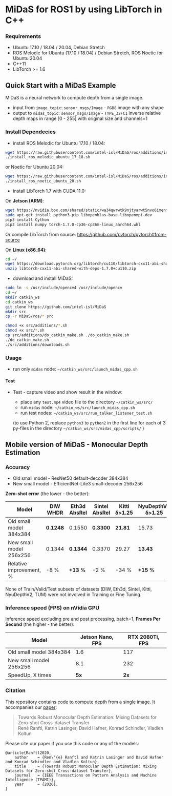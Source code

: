 ﻿# MiDaS for ROS1 by using LibTorch in C++

### Requirements

- Ubuntu 17.10 / 18.04 / 20.04, Debian Stretch
- ROS Melodic for Ubuntu (17.10 / 18.04) / Debian Stretch, ROS Noetic for Ubuntu 20.04
- C++11
- LibTorch >= 1.6

## Quick Start with a MiDaS Example

MiDaS is a neural network to compute depth from a single image.

* input from `image_topic`: `sensor_msgs/Image` - `RGB8` image with any shape
* output to `midas_topic`: `sensor_msgs/Image` - `TYPE_32FC1` inverse relative depth maps in range [0 - 255] with original size and channels=1

### Install Dependecies

* install ROS Melodic for Ubuntu 17.10 / 18.04:
```bash
wget https://raw.githubusercontent.com/intel-isl/MiDaS/ros/additions/install_ros_melodic_ubuntu_17_18.sh
./install_ros_melodic_ubuntu_17_18.sh
```

or Noetic for Ubuntu 20.04: 

```bash
wget https://raw.githubusercontent.com/intel-isl/MiDaS/ros/additions/install_ros_noetic_ubuntu_20.sh
./install_ros_noetic_ubuntu_20.sh
```


* install LibTorch 1.7 with CUDA 11.0:

On **Jetson (ARM)**:
```bash
wget https://nvidia.box.com/shared/static/wa34qwrwtk9njtyarwt5nvo6imenfy26.whl -O torch-1.7.0-cp36-cp36m-linux_aarch64.whl
sudo apt-get install python3-pip libopenblas-base libopenmpi-dev 
pip3 install Cython
pip3 install numpy torch-1.7.0-cp36-cp36m-linux_aarch64.whl
```
Or compile LibTorch from source: https://github.com/pytorch/pytorch#from-source

On **Linux (x86_64)**:
```bash
cd ~/
wget https://download.pytorch.org/libtorch/cu110/libtorch-cxx11-abi-shared-with-deps-1.7.0%2Bcu110.zip
unzip libtorch-cxx11-abi-shared-with-deps-1.7.0+cu110.zip
```


* download and install MiDaS:

```bash
sudo ln -s /usr/include/opencv4 /usr/include/opencv
cd ~/
mkdir catkin_ws
cd catkin_ws
git clone https://github.com/intel-isl/MiDaS
mkdir src
cp -r MiDaS/ros/* src

chmod +x src/additions/*.sh
chmod +x src/*.sh
cp src/additions/do_catkin_make.sh ./do_catkin_make.sh
./do_catkin_make.sh
./src/additions/downloads.sh
```

### Usage

* run only `midas` node: `~/catkin_ws/src/launch_midas_cpp.sh`

#### Test

* Test - capture video and show result in the window:
    * place any `test.mp4` video file to the directory `~/catkin_ws/src/`
    * run `midas` node: `~/catkin_ws/src/launch_midas_cpp.sh`
    * run test nodes: `~/catkin_ws/src/run_talker_listener_test.sh`
    
    (to use Python 2, replace `python3` to `python2` in the first line for each of 3 py-files in the directory `~/catkin_ws/src/midas_cpp/scripts/` )

## Mobile version of MiDaS - Monocular Depth Estimation

### Accuracy

* Old small model - ResNet50 default-decoder 384x384
* New small model - EfficientNet-Lite3 small-decoder 256x256

**Zero-shot error** (the lower - the better):

| Model |  DIW WHDR | Eth3d AbsRel | Sintel AbsRel | Kitti δ>1.25 | NyuDepthV2 δ>1.25 | TUM δ>1.25 |
|---|---|---|---|---|---|---|
| Old small model 384x384 | **0.1248** | 0.1550 | **0.3300** | **21.81** | 15.73 | 17.00 |
| New small model 256x256 | 0.1344 | **0.1344** | 0.3370 | 29.27 | **13.43** | **14.53** |
| Relative improvement, % | -8 % | **+13 %** | -2 % | -34 % | **+15 %** | **+15 %** |

None of Train/Valid/Test subsets of datasets (DIW, Eth3d, Sintel, Kitti, NyuDepthV2, TUM) were not involved in Training or Fine Tuning.

### Inference speed (FPS) on nVidia GPU

Inference speed excluding pre and post processing, batch=1, **Frames Per Second** (the higher - the better):

| Model | Jetson Nano, FPS | RTX 2080Ti, FPS |
|---|---|---|
| Old small model 384x384 | 1.6 | 117 |
| New small model 256x256 | 8.1 | 232 |
| SpeedUp, X times | **5x** | **2x** |

### Citation

This repository contains code to compute depth from a single image. It accompanies our [paper](https://arxiv.org/abs/1907.01341v3):

>Towards Robust Monocular Depth Estimation: Mixing Datasets for Zero-shot Cross-dataset Transfer  
René Ranftl, Katrin Lasinger, David Hafner, Konrad Schindler, Vladlen Koltun

Please cite our paper if you use this code or any of the models:
```
@article{Ranftl2020,
	author    = {Ren\'{e} Ranftl and Katrin Lasinger and David Hafner and Konrad Schindler and Vladlen Koltun},
	title     = {Towards Robust Monocular Depth Estimation: Mixing Datasets for Zero-shot Cross-dataset Transfer},
	journal   = {IEEE Transactions on Pattern Analysis and Machine Intelligence (TPAMI)},
	year      = {2020},
}
```